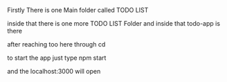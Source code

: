 Firstly There is one Main folder called TODO LIST

inside that there is one more TODO LIST Folder and inside that todo-app is there 

after reaching too here through cd 


to start the app just type npm start 

and the localhost:3000 will open 

